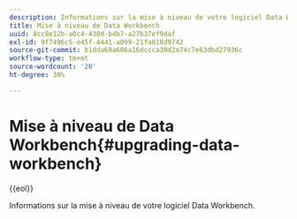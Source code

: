 ```yaml
---
description: Informations sur la mise à niveau de votre logiciel Data Workbench.
title: Mise à niveau de Data Workbench
uuid: 8cc8e12b-a0c4-438d-b4b7-a27b37ef9daf
exl-id: 9f7496c5-e45f-4441-a099-21fa018d9742
source-git-commit: b1dda69a606a16dccca30d2a74c7e63dbd27936c
workflow-type: tm+mt
source-wordcount: '20'
ht-degree: 30%

---
```


# Mise à niveau de Data Workbench{#upgrading-data-workbench}

{{eol}}

Informations sur la mise à niveau de votre logiciel Data Workbench.
